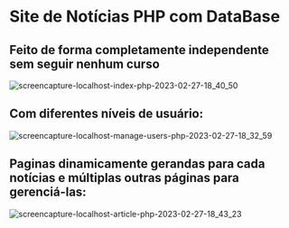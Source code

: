 # Site de Notícias PHP com DataBase
Feito de forma completamente independente sem seguir nenhum curso
---
![screencapture-localhost-index-php-2023-02-27-18_40_50](https://user-images.githubusercontent.com/86571925/221692185-e056f992-8e57-4b2e-85b1-42e2905d0381.png)

Com diferentes níveis de usuário:
---
![screencapture-localhost-manage-users-php-2023-02-27-18_32_59](https://user-images.githubusercontent.com/86571925/221690839-dbbad35f-28aa-4512-8ade-778673b3130e.png)

Paginas dinamicamente gerandas para cada notícias e múltiplas outras páginas para gerenciá-las:
---
![screencapture-localhost-article-php-2023-02-27-18_43_23](https://user-images.githubusercontent.com/86571925/221692636-81e1a34a-d76b-4a35-9e2b-a9f5318e07e2.png)
